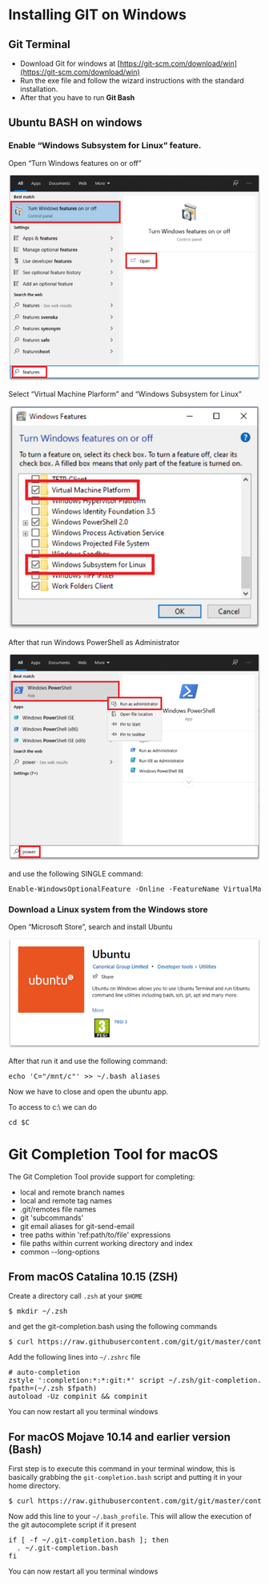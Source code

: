 # Installing GIT on Windows

## Git Terminal

*   Download Git for windows at [https://git-scm.com/download/win](https://git-scm.com/download/win) 
*   Run the exe file and follow the wizard instructions with the standard installation.
*   After that you have to run **Git Bash**

## Ubuntu BASH on windows


### Enable “Windows Subsystem for Linux” feature. 

Open “Turn Windows features on or off”

![open_windows_features][1]

Select “Virtual Machine Plarform” and “Windows Subsystem for Linux”

![windows_features][2]

After that run Windows PowerShell as Administrator 

![powershell][3]

and use the following SINGLE command:

<pre>Enable-WindowsOptionalFeature -Online -FeatureName VirtualMachinePlatform -norestart dism.exe /online /enable-feature /featurename:Microsoft-Windows-Subsystem-Linux /all</pre>


### Download a Linux system from the Windows store

Open “Microsoft Store”, search and install Ubuntu

![ubuntu][4]

After that run it and use the following command:

<pre>echo 'C="/mnt/c"' >> ~/.bash_aliases</pre>

Now we have to close and open the ubuntu app.

To access to c:\ we can do

<pre>cd $C</pre>

# Git Completion Tool for macOS

The Git Completion Tool provide support for completing:

* local and remote branch names
* local and remote tag names
* .git/remotes file names
* git 'subcommands'
* git email aliases for git-send-email
* tree paths within 'ref:path/to/file' expressions
* file paths within current working directory and index
* common --long-options

## From macOS Catalina 10.15 (ZSH)

Create a directory call <code>.zsh</code> at your <code>\$HOME</code>

<pre>
$ mkdir ~/.zsh
</pre>

and get the git-completion.bash using the following commands

<pre>
$ curl https://raw.githubusercontent.com/git/git/master/contrib/completion/git-completion.bash -o ~/.zsh/git-completion.bash
</pre>

Add the following lines into <code>~/.zshrc</code> file

<pre>
# auto-completion
zstyle ':completion:*:*:git:*' script ~/.zsh/git-completion.bash
fpath=(~/.zsh $fpath)
autoload -Uz compinit && compinit
</pre>

You can now restart all you terminal windows


## For macOS Mojave 10.14 and earlier version (Bash)

First step is to execute this command in your terminal window, this is basically grabbing the <code>git-completion.bash</code> script and putting it in your home directory.

<pre>$ curl https://raw.githubusercontent.com/git/git/master/contrib/completion/git-completion.bash -o ~/.git-completion.bash</pre>

Now add this line to your <code>~/.bash_profile</code>. This will allow the execution of the git autocomplete script if it present

<pre>
if [ -f ~/.git-completion.bash ]; then
  . ~/.git-completion.bash
fi
</pre>

You can now restart all you terminal windows

[1]:  ../images/open_windows_features.png
[2]:  ../images/windows_features.png
[3]:  ../images/powershell.png
[4]:  ../images/ubuntu.png